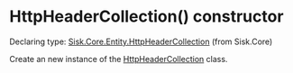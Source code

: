 <!--

Copyrights 2023 Sisk Framework - CypherPotato
Published under MIT license

!!! DO NOT EDIT THIS FILE !!!
This file was generated by a tool in the Sisk package. To edit the information in this documentation,
edit the XML documentation present in the Sisk source code.

-->


# HttpHeaderCollection() constructor

Declaring type: [Sisk.Core.Entity.HttpHeaderCollection](/spec/Sisk.Core.Entity.HttpHeaderCollection.md) (from Sisk.Core)


Create an new instance of the <a href="/spec/Sisk.Core.Entity.HttpHeaderCollection.md">HttpHeaderCollection</a> class.

